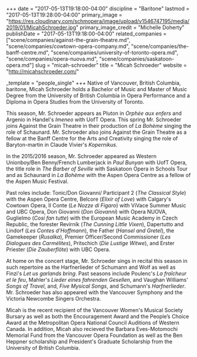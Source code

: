 +++
date = "2017-05-13T19:18:00-04:00"
discipline = "Baritone"
lastmod = "2017-05-13T19:28:00-04:00"
primary_image = "https://res.cloudinary.com/schmopera/image/upload/v1546747195/media/2019/01/MicahSchroeder.jpg"
primary_image_credit = "Michelle Doherty"
publishDate = "2017-05-13T19:18:00-04:00"
related_companies = ["scene/companies/against-the-grain-theatre.md", "scene/companies/cowtown-opera-company.md", "scene/companies/the-banff-centre.md", "scene/companies/university-of-toronto-opera.md", "scene/companies/opera-nuova.md", "scene/companies/saskatoon-opera.md"]
slug = "micah-schroeder"
title = "Micah Schroeder"
website = "http://micahschroeder.com/"

_template = "people_single"
+++
Native of Vancouver, British Columbia, baritone, Micah Schroeder holds a Bachelor of Music and Master of Music Degree from the University of British Columbia in Opera Performance and a Diploma in Opera Studies from the University of Toronto.
 
This season, Mr. Schroeder appears as Pluton in *Orphée aux enfers* and Argenio in Handel's *Imeneo* with UofT Opera. This spring Mr. Schroeder joins Against the Grain Theatre in their production of *La Bohème* singing the role of Schaunard. Mr. Schroeder also joins Against the Grain Theatre as a fellow at the Banff Centre for the Arts and Creativity singing the role of Baryton-martin in Claude Vivier's *Kopernikus*.
 
In the 2015/2016 season, Mr. Schroeder appeared as Western Unionboy/Ben Benny/French Lumberjack in *Paul Bunyan* with UofT Opera, the title role in *The Barber of Seville* with Saskatoon Opera in Schools Tour and as Schaunard in *La Bohème* with the Aspen Opera Centre as a fellow of the Aspen Music Festival.

Past roles include: Tonic/Don Giovanni/ Participant 2 (*The Classical Style*) with the Aspen Opera Centre, Belcore (*Elixir of Love*) with Calgary's Cowtown Opera, Il Conte (*Le Nozze di Figaro*) with ViVace Summer Music and UBC Opera, Don Giovanni (*Don Giovanni*) with Opera NUOVA, Guglielmo (*Cosí fan tutte*) with the European Music Academy in Czech Republic, the forester Revírník (*The Cunning Little Vixen*), Dapertutto and Lindorf (*Les Contes d’Hoffmann*), the Father (*Hansel and Gretel*), the Gamekeeper (*Rusalka*), Premier Officer/Second Commissioner (*Les Dialogues des Carmélites*), Pritschich (*Die Lustige Witwe*), and Erster Priester (*Die Zauberflöte*) with UBC Opera.
 
 
At home on the concert stage, Mr. Schroeder sings in recital this season in such repertoire as the Harfnerlieder of Schumann and Wolf as well as Finzi's *Let us garlands bring*. Past seasons include Poulenc's *La fraîcheur et le feu*, Mahler's *Lieder eines fahrenden Gesellen*, and Vaughan Williams' *Songs of Travel*, and, *Five Mysical Songs*, and Schumann's *Harfnerlieder*. Mr. Schroeder has also appeared with the Vancouver Symphony and the Victoria Newcombe Singers Orchestra.

Micah is the recent recipient of the Vancouver Women's Musical Society Bursary as well as both the Encouragement Award and the People’s Choice Award at the Metropolitan Opera National Council Auditions of Western Canada. In addition, Micah also recieved the Barbara Eves-Motomochi Memorial Fund from the Vancouver Opera Foundation as well as the Ben Heppner scholarship and President's Graduate Scholarship from the University of British Columbia.